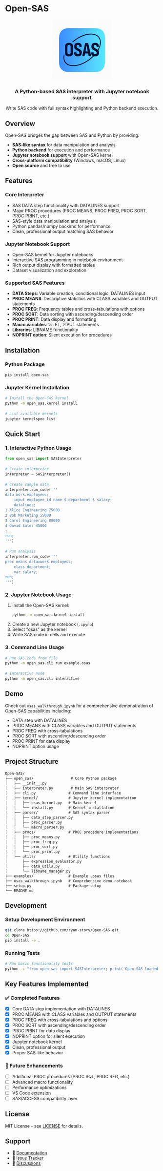 # Open-SAS

<div align="center">
  <img src="media/osas.png" alt="Open-SAS Logo" width="200">
  <h3>A Python-based SAS interpreter with Jupyter notebook support</h3>
  <p>Write SAS code with full syntax highlighting and Python backend execution.</p>
</div>

## Overview

Open-SAS bridges the gap between SAS and Python by providing:
- **SAS-like syntax** for data manipulation and analysis
- **Python backend** for execution and performance
- **Jupyter notebook support** with Open-SAS kernel
- **Cross-platform compatibility** (Windows, macOS, Linux)
- **Open source** and free to use

## Features

### Core Interpreter
- SAS DATA step functionality with DATALINES support
- Major PROC procedures (PROC MEANS, PROC FREQ, PROC SORT, PROC PRINT, etc.)
- SAS-style data manipulation and analysis
- Python pandas/numpy backend for performance
- Clean, professional output matching SAS behavior

### Jupyter Notebook Support
- Open-SAS kernel for Jupyter notebooks
- Interactive SAS programming in notebook environment
- Rich output display with formatted tables
- Dataset visualization and exploration

### Supported SAS Features
- **DATA Steps**: Variable creation, conditional logic, DATALINES input
- **PROC MEANS**: Descriptive statistics with CLASS variables and OUTPUT statements
- **PROC FREQ**: Frequency tables and cross-tabulations with options
- **PROC SORT**: Data sorting with ascending/descending order
- **PROC PRINT**: Data display and formatting
- **Macro variables**: %LET, %PUT statements
- **Libraries**: LIBNAME functionality
- **NOPRINT option**: Silent execution for procedures

## Installation

### Python Package
```bash
pip install open-sas
```

### Jupyter Kernel Installation
```bash
# Install the Open-SAS kernel
python -m open_sas.kernel install

# List available kernels
jupyter kernelspec list
```

## Quick Start

### 1. Interactive Python Usage
```python
from open_sas import SASInterpreter

# Create interpreter
interpreter = SASInterpreter()

# Create sample data
interpreter.run_code('''
data work.employees;
    input employee_id name $ department $ salary;
    datalines;
1 Alice Engineering 75000
2 Bob Marketing 55000
3 Carol Engineering 80000
4 David Sales 45000
;
run;
''')

# Run analysis
interpreter.run_code('''
proc means data=work.employees;
    class department;
    var salary;
run;
''')
```

### 2. Jupyter Notebook Usage
1. Install the Open-SAS kernel:
   ```bash
   python -m open_sas.kernel install
   ```
2. Create a new Jupyter notebook (`.ipynb`)
3. Select "osas" as the kernel
4. Write SAS code in cells and execute

### 3. Command Line Usage
```bash
# Run SAS code from file
python -m open_sas.cli run example.osas

# Interactive mode
python -m open_sas.cli interactive
```

## Demo

Check out `osas_walkthrough.ipynb` for a comprehensive demonstration of Open-SAS capabilities including:
- DATA step with DATALINES
- PROC MEANS with CLASS variables and OUTPUT statements
- PROC FREQ with cross-tabulations
- PROC SORT with ascending/descending order
- PROC PRINT for data display
- NOPRINT option usage

## Project Structure

```
Open-SAS/
├── open_sas/                 # Core Python package
│   ├── __init__.py
│   ├── interpreter.py        # Main SAS interpreter
│   ├── cli.py               # Command line interface
│   ├── kernel/              # Jupyter kernel implementation
│   │   ├── osas_kernel.py   # Main kernel
│   │   └── install.py       # Kernel installation
│   ├── parser/              # SAS syntax parser
│   │   ├── data_step_parser.py
│   │   ├── proc_parser.py
│   │   └── macro_parser.py
│   ├── procs/               # PROC procedure implementations
│   │   ├── proc_means.py
│   │   ├── proc_freq.py
│   │   ├── proc_sort.py
│   │   └── proc_print.py
│   └── utils/               # Utility functions
│       ├── expression_evaluator.py
│       ├── data_utils.py
│       └── libname_manager.py
├── examples/                # Example .osas files
├── osas_walkthrough.ipynb   # Comprehensive demo notebook
├── setup.py                 # Package setup
└── README.md
```

## Development

### Setup Development Environment
```bash
git clone https://github.com/ryan-story/Open-SAS.git
cd Open-SAS
pip install -e .
```

### Running Tests
```bash
# Run basic functionality tests
python -c "from open_sas import SASInterpreter; print('Open-SAS loaded successfully')"
```

## Key Features Implemented

### ✅ Completed Features
- [x] Core DATA step implementation with DATALINES
- [x] PROC MEANS with CLASS variables and OUTPUT statements
- [x] PROC FREQ with cross-tabulations and options
- [x] PROC SORT with ascending/descending order
- [x] PROC PRINT for data display
- [x] NOPRINT option for silent execution
- [x] Jupyter notebook kernel
- [x] Clean, professional output
- [x] Proper SAS-like behavior

### 🚧 Future Enhancements
- [ ] Additional PROC procedures (PROC SQL, PROC REG, etc.)
- [ ] Advanced macro functionality
- [ ] Performance optimizations
- [ ] VS Code extension
- [ ] SAS/ACCESS compatibility layer

## License

MIT License - see [LICENSE](LICENSE) for details.

## Support

- 📖 [Documentation](https://github.com/ryan-story/Open-SAS/wiki)
- 🐛 [Issue Tracker](https://github.com/ryan-story/Open-SAS/issues)
- 💬 [Discussions](https://github.com/ryan-story/Open-SAS/discussions)